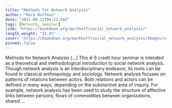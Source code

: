 ```yaml
---
title: "Methods for Network Analysis"
author: "Mark Hoffman"
date: "2021-09-22T04:21:59Z"
tags: [Network, Seminar]
link: "https://bookdown.org/markhoff/social_network_analysis/"
length_weight: "33.4%"
cover: "https://bookdown.org/markhoff/social_network_analysis/Images/cover.png"
pinned: false
---
```


Methods for Network Analysis [...] This 4-5 credit hour seminar is intended as a theoretical and methodological introduction to social network analysis. Though network analysis is an interdisciplinary endeavor, its roots can be found in classical anthropology and sociology. Network analysis focuses on patterns of relations between actors. Both relations and actors can be defined in many ways, depending on the substantive area of inquiry. For example, network analysis has been used to study the structure of affective links between persons, flows of commodities between organizations, shared ...
